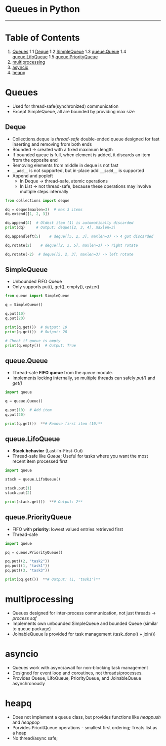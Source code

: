 # Queues in Python
---

# Table of Contents

1. [Queues](#queues)
    1.1 [Deque](#deque)
    1.2 [SimpleQueue](#simplequeue)
    1.3 [queue.Queue](#queuequeue)
    1.4 [queue.LifoQueue](#queuelifoqueue)
    1.5 [queue.PriorityQueue](#queuepriorityqueue)
2. [multiprocessing](#multiprocessing)
3. [asyncio](#asyncio)
4. [heapq](#heapq)


# Queues

- Used for thread-safe(synchronized) communication
- Except SimpleQueue, all are bounded by providing max size

## Deque

- Collections.deque is *thread-safe* double-ended queue designed for fast inserting and removing from both ends
- Bounded → created with a fixed maximum length
- If bounded queue is full, when element is added, it discards an item from the opposite end
- Removing elements from middle in deque is not fast
- `__add__` is not supported, but in-place add `__iadd__` is supported
- Append and popleft
    - In Deque → thread-safe, atomic operations
    - In List → not thread-safe, because these operations may involve multiple steps internally

```python
from collections import deque

dq = deque(maxlen=3)  # max 3 items
dq.extend([1, 2, 3])

dq.append(4)  # Oldest item (1) is automatically discarded
print(dq)     # Output: deque([2, 3, 4], maxlen=3)

dq.appendleft(5)    # deque([5, 2, 3], maxlen=3) -> 4 got discarded

dq.rotate(2)    # deque([2, 3, 5], maxlen=3) -> right rotate

dq.rotate(-2)  # deque([5, 2, 3], maxlen=3) -> left rotate
````

## SimpleQueue

* Unbounded FIFO Queue
* Only supports put(), get(), empty(), qsize()

```python
from queue import SimpleQueue

q = SimpleQueue()

q.put(10)
q.put(20)

print(q.get())  # Output: 10
print(q.get())  # Output: 20

# Check if queue is empty
print(q.empty())  # Output: True
```

## queue.Queue

* Thread-safe **FIFO queue** from the *queue* module.
* Implements locking internally, so multiple threads can safely *put()* and *get()*

```python
import queue

q = queue.Queue()

q.put(10)  # Add item
q.put(20)

print(q.get())  **# Remove first item (10)**
```

## queue.LifoQueue

* **Stack behavior** (Last-In-First-Out)
* Thread-safe like *Queue*; Useful for tasks where you want the most recent item processed first

```python
import queue

stack = queue.LifoQueue()

stack.put(1)
stack.put(2)

print(stack.get())  **# Output: 2**
```

## queue.PriorityQueue

* FIFO with **priority**: lowest valued entries retrieved first
* Thread-safe

```python
import queue

pq = queue.PriorityQueue()

pq.put((2, "task2"))
pq.put((1, "task1"))
pq.put((3, "task3"))

print(pq.get())  **# Output: (1, 'task1')**
```

# multiprocessing

* Queues designed for inter-process communication, not just threads → *process saf*
* Implements own unbounded SimpleQueue and bounded Queue (similar to queue package)
* JoinableQueue is provided for task management (task_done() + join())

# asyncio

* Queues work with async/await for non-blocking task management
* Designed for event loop and coroutines, not threads/processes.
* Provides Queue, LifoQueue, PriorityQueue, and JoinableQueue asynchronously

# heapq

* Does not implement a queue class, but provides functions like *heappush* and *heappop*
* Porvides PrioritQueue operations - smallest first ordering; Treats list as a heap
* No thread/async safe;
